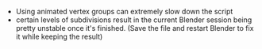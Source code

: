 - Using animated vertex groups can extremely slow down the script
- certain levels of subdivisions result in the current Blender session being pretty unstable once it's finished. (Save the file and restart Blender to fix it while keeping the result)
